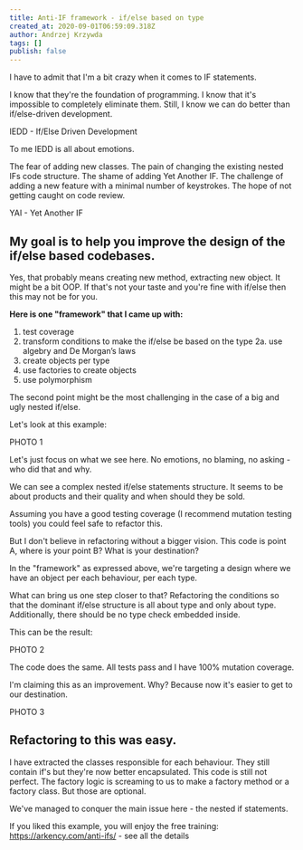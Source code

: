 ```yaml
---
title: Anti-IF framework - if/else based on type
created_at: 2020-09-01T06:59:09.318Z
author: Andrzej Krzywda
tags: []
publish: false
---
```


I have to admit that I'm a bit crazy when it comes to IF statements. 

I know that they're the foundation of programming. I know that it's impossible to completely eliminate them. Still, I know we can do better than if/else-driven development. 

IEDD - If/Else Driven Development

To me IEDD is all about emotions.

The fear of adding new classes.
The pain of changing the existing nested IFs code structure.
The shame of adding Yet Another IF.
The challenge of adding a new feature with a minimal number of keystrokes.
The hope of not getting caught on code review.

YAI - Yet Another IF


## My goal is to help you improve the design of the if/else based codebases. 

Yes, that probably means creating new method, extracting new object. It might be a bit OOP. If that's not your taste and you're fine with if/else then this may not be for you. 

**Here is one "framework" that I came up with:**

1. test coverage
2. transform conditions to make the if/else be based on the type
2a. use algebry and De Morgan’s laws
3. create objects per type
4. use factories to create objects
5. use polymorphism

The second point might be the most challenging in the case of a big and ugly nested if/else.

Let's look at this example:


PHOTO 1


Let's just focus on what we see here. No emotions, no blaming, no asking - who did that and why.

We can see a complex nested if/else statements structure. It seems to be about products and their quality and when should they be sold.

Assuming you have a good testing coverage (I recommend mutation testing tools) you could feel safe to refactor this.

But I don't believe in refactoring without a bigger vision. This code is point A, where is your point B? What is your destination?

In the "framework" as expressed above, we're targeting a design where we have an object per each behaviour, per each type.

What can bring us one step closer to that? Refactoring the conditions so that the dominant if/else structure is all about type and only about type. Additionally, there should be no type check embedded inside.

This can be the result:


PHOTO 2


The code does the same. All tests pass and I have 100% mutation coverage.

I'm claiming this as an improvement. Why? Because now it's easier to get to our destination.


PHOTO 3


## Refactoring to this was easy.

I have extracted the classes responsible for each behaviour. They still contain if's but they're now better encapsulated. This code is still not perfect. The factory logic is screaming to us to make a factory method or a factory class. But those are optional. 

We've managed to conquer the main issue here - the nested if statements.

If you liked this example, you will enjoy the free training:
https://arkency.com/anti-ifs/ - see all the details
